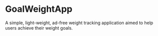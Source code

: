 # GoalWeightApp
A simple, light-weight, ad-free weight tracking application aimed to help users achieve their weight goals. 
